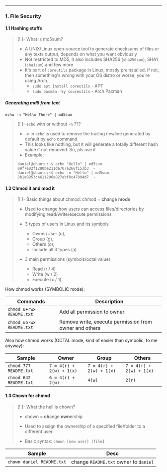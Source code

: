 
---

### 1. File Security

#### 1.1 Hashing stuffs

>[! ]- What is md5sum?
> - A UNIX\Linux open-source tool to generate checksums of files or any texts output, depends on what you want obviously
> - Not restricted to MD5, it also includes SHA256 (`sha256sum`), SHA1 (`sha1sum`) and few more
> - It's part of `coreutils` package in Linux, mostly preinstalled. If not, then something's wrong with your OS distro or worse, you're using Arch.
> 	- `sudo apt install coreutils` - APT 
> 	- `sudo pacman -Sy coureutils` - Arch Pacman
##### Generating md5 from text
```
echo -n "Hello There" | md5sum
```

> [! ]- `echo` with or  without `-n` ???
> - `-n` in `echo` is used to remove the trailing newline generated by default by `echo` command
> - This looks like nothing, but it will generate a totally different hash value if not removed. So, pls use it
> - Example:
> ```
> daniel@ubuntu:~$ echo "Hello" | md5sum
> 09f7e02f1290be211da707a266f153b3  -
> daniel@ubuntu:~$ echo -n "Hello" | md5sum
> 8b1a9953c4611296a827abf8c47804d7  -
> ```


#### 1.2 Chmod it and mod it

> [! ]- Basic things about chmod:
> chmod = **ch**ange **mod**e
> 
> - Used to change how users can access files/directories by modifying read/write/execute permissions
> - 3 types of users in Linux and its symbols 
> 	- Owner/User (u), 
> 	- Group (g), 
> 	- Others (o); 
> 	- Include all 3 types (a)
> 
> - 3 main permissions (symbols/octal value)
> 	- Read (r / 4)
> 	- Write (w / 2)
> 	- Execute (x / 1)


How chmod works (SYMBOLIC mode):

| Commands | Description | 
| --- | --- |
| `chmod u+rwx README.txt` | Add all permission to owner |
| `chmod uo-wx README.txt` | Remove write, execute permission from owner and others |

Also how chmod works (OCTAL mode, kind of easier than symbolic, to me anyway):

| Sample | Owner | Group | Others |
| --- | --- | --- | --- |
| `chmod 777 README.txt` | `7 = 4(r) + 2(w) + 1(x)`  | `7 = 4(r) + 2(w) + 1(x)` | `7 = 4(r) + 2(w) + 1(x)` |
| `chmod 642 README.txt` | `6 = 4(r) + 2(w)` | `4(w)` | `2(r)` |


#### 1.3 Chown for chmod

> [! ]- What the hell is chown?
> - chown = **ch**ange **own**ership
> - Used to assign the ownership of a specified file/folder to a different user
> 
> - Basic syntax:
> `chown [new user] [file]`

| Sample | Desc | 
| --- | --- |
| `chown daniel README.txt` | change `README.txt` owner to `daniel` |











